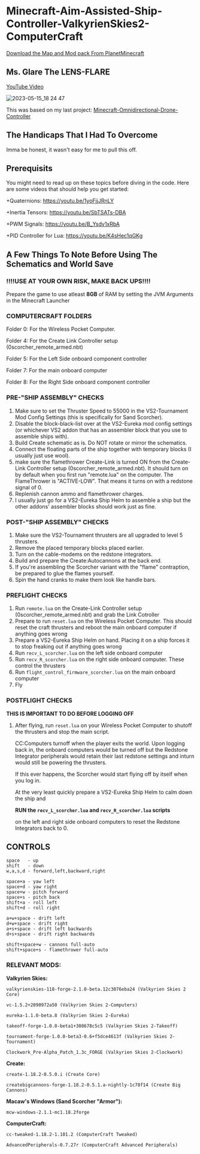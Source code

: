 # Minecraft-Aim-Assisted-Ship-Controller-ValkyrienSkies2-ComputerCraft

[Download the Map and Mod pack From PlanetMinecraft]()

## Ms. Glare The LENS-FLARE
[YouTube Video]()

![2023-05-15_18 24 47](https://github.com/19PHOBOSS98/Minecraft-Aim-Assisted-Ship-Controller-ValkyrienSkies2-ComputerCraft/assets/37253663/005d3817-2475-418b-8ec3-4b74fe054505)



This was based on my last project:
[Minecraft-Omnidirectional-Drone-Controller](https://github.com/19PHOBOSS98/Minecraft-Omnidirectional-Drone-Controller-ValkyrienSkies2-ComputerCraft)

## The Handicaps That I Had To Overcome
Imma be honest, it wasn't easy for me to pull this off. 

## Prerequisits
You might need to read up on these topics before diving in the code. Here are some videos that should help you get started:

  +Quaternions: https://youtu.be/1yoFjjJRnLY
  
  +Inertia Tensors: https://youtu.be/SbTSATs-DBA
  
  +PWM Signals: https://youtu.be/B_Ysdv1xRbA
  
  +PID Controller for Lua: https://youtu.be/K4sHec1qGKg
  
  
## A Few Things To Note Before Using The Schematics and World Save

### **!!!!USE AT YOUR OWN RISK, MAKE BACK UPS!!!!**

Prepare the game to use atleast **8GB** of RAM by setting the JVM Arguments in the Minecraft Launcher

### COMPUTERCRAFT FOLDERS

Folder 0: For the Wireless Pocket Computer.

Folder 4: For the Create Link Controller setup (0scorcher_remote_armed.nbt)

Folder 5: For the Left Side onboard component controller

Folder 7: For the main onboard computer

Folder 8: For the Right Side onboard component controller

### PRE-"SHIP ASSEMBLY" CHECKS
1. Make sure to set the Thruster Speed to 55000 in the VS2-Tournament Mod Config Settings (this is specifically for Sand Scorcher).
2. Disable the block-black-list over at the VS2-Eureka mod config settings (or whichever VS2 addon that has an assembler block that you use to assemble ships with). 
3. Build Create schematic as is. Do NOT rotate or mirror the schematics.
4. Connect the floating parts of the ship together with temporary blocks (I usually just use wool).
5. make sure the flamethrower Create-Link is turned ON from the Create-Link Controller setup (0scorcher_remote_armed.nbt). It should turn on by default when you first run "remote.lua" on the computer. The FlameThrower is "ACTIVE-LOW". That means it turns on with a redstone signal of 0.
6. Replenish cannon ammo and flamethrower charges.
7. I usually just go for a VS2-Eureka Ship Helm to assemble a ship but the other addons' assembler blocks should work just as fine.

### POST-"SHIP ASSEMBLY" CHECKS
1. Make sure the VS2-Tournament thrusters are all upgraded to level 5 thrusters.
2. Remove the placed temporary blocks placed earlier.
3. Turn on the cable-modems on the redstone integrators.
4. Build and prepare the Create:Autocannons at the back end.
5. If you're assembling the Scorcher variant with the "flame" contraption, be prepared to glue the flames yourself.
6. Spin the hand cranks to make them look like handle bars.

### PREFLIGHT CHECKS
1. Run `remote.lua` on the Create-Link Controller setup (0scorcher_remote_armed.nbt) and grab the Link Cotroller
2. Prepare to run `reset.lua` on the Wireless Pocket Computer. This should reset the craft thrusters and reboot the main onboard computer if anything goes wrong
3. Prepare a VS2-Eureka Ship Helm on hand. Placing it on a ship forces it to stop freaking out if anything goes wrong 
4. Run `recv_L_scorcher.lua` on the left side onboard computer
5. Run `recv_R_scorcher.lua` on the right side onboard computer. These control the thrusters
6. Run `flight_control_firmware_scorcher.lua` on the main onboard computer
7. Fly

### POSTFLIGHT CHECKS
**THIS IS IMPORTANT TO DO BEFORE LOGGING OFF**
1. After flying, run `reset.lua` on your Wireless Pocket Computer to shutoff the thrusters and stop the main script. 

    CC:Computers turnoff when the player exits the world. Upon logging back in, the onboard computers would be turned off but the Redstone Integrator peripherals would retain their last redstone settings and inturn would still be powering the thrusters.
    
    If this ever happens, the Scorcher would start flying off by itself when you log in.
    
    At the very least quickly prepare a VS2-Eureka Ship Helm to calm down the ship and 
    
    **RUN the `recv_L_scorcher.lua` and `recv_R_scorcher.lua` scripts** 
    
    on the left and right side onboard computers to reset the Redstone Integrators back to 0.

## CONTROLS
```
space   - up
shift   - down
w,a,s,d - forward,left,backward,right

space+a - yaw left
space+d - yaw right
space+w - pitch forward
space+s - pitch back
shift+a - roll left
shift+d - roll right

a+w+space - drift left
d+w+space - drift right
a+s+space - drift left backwards
d+s+space - drift right backwards

shift+space+w - cannons full-auto
shift+space+s - flamethrower full-auto
```

### RELEVANT MODS:

**Valkyrien Skies:**
```
valkyrienskies-118-forge-2.1.0-beta.12c3076eba24 (Valkyrien Skies 2 Core)

vc-1.5.2+2090972a50 (Valkyrien Skies 2-Computers)

eureka-1.1.0-beta.8 (Valkyrien Skies 2-Eureka)

takeoff-forge-1.0.0-beta1+308678c5c5 (Valkyrien Skies 2-Takeoff)

tournament-forge-1.0.0-beta3-0.6+f5dce4613f (Valkyrien Skies 2-Tournament)

Clockwork_Pre-Alpha_Patch_1.3c_FORGE (Valkyrien Skies 2-Clockwork)
```

**Create:**
```
create-1.18.2-0.5.0.i (Create Core)

createbigcannons-forge-1.18.2-0.5.1.a-nightly-1c78f14 (Create Big Cannons)
```

**Macaw's Windows (Sand Scorcher "Armor"):**
```
mcw-windows-2.1.1-mc1.18.2forge
```

**ComputerCraft:**
```
cc-tweaked-1.18.2-1.101.2 (ComputerCraft Tweaked)

AdvancedPeripherals-0.7.27r (ComputerCraft Advanced Peripherals)
```
